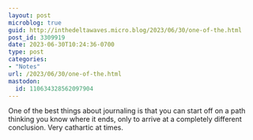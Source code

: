 ```yaml
---
layout: post
microblog: true
guid: http://inthedeltawaves.micro.blog/2023/06/30/one-of-the.html
post_id: 3309919
date: 2023-06-30T10:24:36-0700
type: post
categories:
- "Notes"
url: /2023/06/30/one-of-the.html
mastodon:
  id: 110634328562097904
---
```

One of the best things about journaling is that you can start off on a path thinking you know where it ends, only to arrive at a completely different conclusion. Very cathartic at times. 

